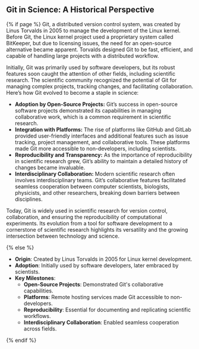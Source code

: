 ## Git in Science: A Historical Perspective

{% if page %}
Git, a distributed version control system, was created by Linus Torvalds in 2005 to manage the development of the Linux kernel. 
Before Git, the Linux kernel project used a proprietary system called BitKeeper, but due to licensing issues, the need for an open-source alternative became apparent. 
Torvalds designed Git to be fast, efficient, and capable of handling large projects with a distributed workflow.

Initially, Git was primarily used by software developers, but its robust features soon caught the attention of other fields, including scientific research. 
The scientific community recognized the potential of Git for managing complex projects, tracking changes, and facilitating collaboration. 
Here’s how Git evolved to become a staple in science:

- **Adoption by Open-Source Projects:** Git’s success in open-source software projects demonstrated its capabilities in managing collaborative work, which is a common requirement in scientific research.
- **Integration with Platforms:** The rise of platforms like GitHub and GitLab provided user-friendly interfaces and additional features such as issue tracking, project management, and collaborative tools. These platforms made Git more accessible to non-developers, including scientists.
- **Reproducibility and Transparency:** As the importance of reproducibility in scientific research grew, Git’s ability to maintain a detailed history of changes became invaluable. 
- **Interdisciplinary Collaboration:** Modern scientific research often involves interdisciplinary teams. Git’s collaborative features facilitated seamless cooperation between computer scientists, biologists, physicists, and other researchers, breaking down barriers between disciplines.

Today, Git is widely used in scientific research for version control, collaboration, and ensuring the reproducibility of computational experiments. 
Its evolution from a tool for software development to a cornerstone of scientific research highlights its versatility and the growing intersection between technology and science.

{% else %}

- **Origin**: Created by Linus Torvalds in 2005 for Linux kernel development.
- **Adoption**: Initially used by software developers, later embraced by scientists.
- **Key Milestones**:
  - **Open-Source Projects**: Demonstrated Git's collaborative capabilities.
  - **Platforms**: Remote hosting services made Git accessible to non-developers.
  - **Reproducibility**: Essential for documenting and replicating scientific workflows.
  - **Interdisciplinary Collaboration**: Enabled seamless cooperation across fields.

{% endif %}
